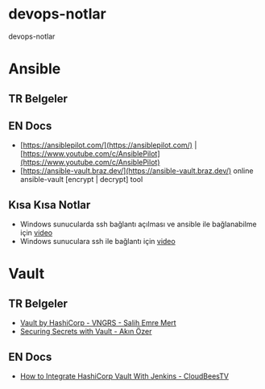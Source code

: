 # devops-notlar
devops-notlar

# Ansible
## TR Belgeler

## EN Docs
- [https://ansiblepilot.com/](https://ansiblepilot.com/) | [https://www.youtube.com/c/AnsiblePilot](https://www.youtube.com/c/AnsiblePilot)
- [https://ansible-vault.braz.dev/](https://ansible-vault.braz.dev/) online ansible-vault [encrypt | decrypt] tool

## Kısa Kısa Notlar
- Windows sunucularda ssh bağlantı açılması ve ansible ile bağlanabilme için [video](https://www.youtube.com/watch?v=Wx7WPDnwcDg)
- Windows sunuculara ssh ile bağlantı için [video](https://www.youtube.com/watch?v=RESB6ksAlj0)

# Vault
## TR Belgeler
- [Vault by HashiCorp - VNGRS - Salih Emre Mert](https://www.youtube.com/watch?v=gyCUSSdwSBc)
- [Securing Secrets with Vault - Akın Özer](https://www.youtube.com/watch?v=vOQfP_krK7s)

## EN Docs
- [How to Integrate HashiCorp Vault With Jenkins - CloudBeesTV](https://www.youtube.com/watch?v=5-RMu9M_Anc)
